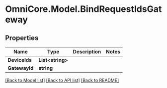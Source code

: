 # OmniCore.Model.BindRequestIdsGateway

## Properties

Name | Type | Description | Notes
------------ | ------------- | ------------- | -------------
**DeviceIds** | **List&lt;string&gt;** |  | 
**GatewayId** | **string** |  | 

[[Back to Model list]](../README.md#documentation-for-models) [[Back to API list]](../README.md#documentation-for-api-endpoints) [[Back to README]](../README.md)

